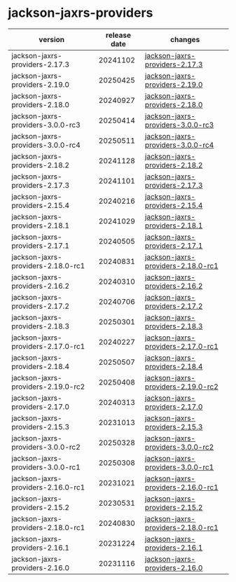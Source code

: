 # jackson-jaxrs-providers	


|version|release date|changes|
|---|---|---|
|jackson-jaxrs-providers-2.17.3|20241102|[jackson-jaxrs-providers-2.17.3](./jackson-jaxrs-providers-2.17.3-20241102.md)|
|jackson-jaxrs-providers-2.19.0|20250425|[jackson-jaxrs-providers-2.19.0](./jackson-jaxrs-providers-2.19.0-20250425.md)|
|jackson-jaxrs-providers-2.18.0|20240927|[jackson-jaxrs-providers-2.18.0](./jackson-jaxrs-providers-2.18.0-20240927.md)|
|jackson-jaxrs-providers-3.0.0-rc3|20250414|[jackson-jaxrs-providers-3.0.0-rc3](./jackson-jaxrs-providers-3.0.0-rc3-20250414.md)|
|jackson-jaxrs-providers-3.0.0-rc4|20250511|[jackson-jaxrs-providers-3.0.0-rc4](./jackson-jaxrs-providers-3.0.0-rc4-20250511.md)|
|jackson-jaxrs-providers-2.18.2|20241128|[jackson-jaxrs-providers-2.18.2](./jackson-jaxrs-providers-2.18.2-20241128.md)|
|jackson-jaxrs-providers-2.17.3|20241101|[jackson-jaxrs-providers-2.17.3](./jackson-jaxrs-providers-2.17.3-20241101.md)|
|jackson-jaxrs-providers-2.15.4|20240216|[jackson-jaxrs-providers-2.15.4](./jackson-jaxrs-providers-2.15.4-20240216.md)|
|jackson-jaxrs-providers-2.18.1|20241029|[jackson-jaxrs-providers-2.18.1](./jackson-jaxrs-providers-2.18.1-20241029.md)|
|jackson-jaxrs-providers-2.17.1|20240505|[jackson-jaxrs-providers-2.17.1](./jackson-jaxrs-providers-2.17.1-20240505.md)|
|jackson-jaxrs-providers-2.18.0-rc1|20240831|[jackson-jaxrs-providers-2.18.0-rc1](./jackson-jaxrs-providers-2.18.0-rc1-20240831.md)|
|jackson-jaxrs-providers-2.16.2|20240310|[jackson-jaxrs-providers-2.16.2](./jackson-jaxrs-providers-2.16.2-20240310.md)|
|jackson-jaxrs-providers-2.17.2|20240706|[jackson-jaxrs-providers-2.17.2](./jackson-jaxrs-providers-2.17.2-20240706.md)|
|jackson-jaxrs-providers-2.18.3|20250301|[jackson-jaxrs-providers-2.18.3](./jackson-jaxrs-providers-2.18.3-20250301.md)|
|jackson-jaxrs-providers-2.17.0-rc1|20240227|[jackson-jaxrs-providers-2.17.0-rc1](./jackson-jaxrs-providers-2.17.0-rc1-20240227.md)|
|jackson-jaxrs-providers-2.18.4|20250507|[jackson-jaxrs-providers-2.18.4](./jackson-jaxrs-providers-2.18.4-20250507.md)|
|jackson-jaxrs-providers-2.19.0-rc2|20250408|[jackson-jaxrs-providers-2.19.0-rc2](./jackson-jaxrs-providers-2.19.0-rc2-20250408.md)|
|jackson-jaxrs-providers-2.17.0|20240313|[jackson-jaxrs-providers-2.17.0](./jackson-jaxrs-providers-2.17.0-20240313.md)|
|jackson-jaxrs-providers-2.15.3|20231013|[jackson-jaxrs-providers-2.15.3](./jackson-jaxrs-providers-2.15.3-20231013.md)|
|jackson-jaxrs-providers-3.0.0-rc2|20250328|[jackson-jaxrs-providers-3.0.0-rc2](./jackson-jaxrs-providers-3.0.0-rc2-20250328.md)|
|jackson-jaxrs-providers-3.0.0-rc1|20250308|[jackson-jaxrs-providers-3.0.0-rc1](./jackson-jaxrs-providers-3.0.0-rc1-20250308.md)|
|jackson-jaxrs-providers-2.16.0-rc1|20231021|[jackson-jaxrs-providers-2.16.0-rc1](./jackson-jaxrs-providers-2.16.0-rc1-20231021.md)|
|jackson-jaxrs-providers-2.15.2|20230531|[jackson-jaxrs-providers-2.15.2](./jackson-jaxrs-providers-2.15.2-20230531.md)|
|jackson-jaxrs-providers-2.18.0-rc1|20240830|[jackson-jaxrs-providers-2.18.0-rc1](./jackson-jaxrs-providers-2.18.0-rc1-20240830.md)|
|jackson-jaxrs-providers-2.16.1|20231224|[jackson-jaxrs-providers-2.16.1](./jackson-jaxrs-providers-2.16.1-20231224.md)|
|jackson-jaxrs-providers-2.16.0|20231116|[jackson-jaxrs-providers-2.16.0](./jackson-jaxrs-providers-2.16.0-20231116.md)|
